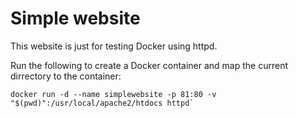 # Simple website

This website is just for testing Docker using httpd.

Run the following to create a Docker container and map the current dirrectory to the container:
```
docker run -d --name simplewebsite -p 81:80 -v "$(pwd)":/usr/local/apache2/htdocs httpd`
```